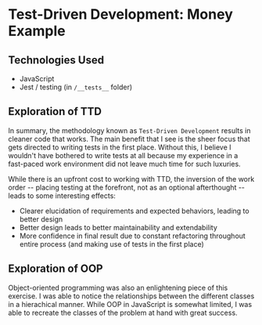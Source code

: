 # Test-Driven Development: Money Example

## Technologies Used

- JavaScript
- Jest / testing (in `/__tests__` folder)

## Exploration of TTD

In summary, the methodology known as `Test-Driven Development` results in cleaner code that works. The main benefit that I see is the sheer focus that gets directed to writing tests in the first place. Without this, I believe I wouldn't have bothered to write tests at all because my experience in a fast-paced work environment did not leave much time for such luxuries.

While there is an upfront cost to working with TTD, the inversion of the work order -- placing testing at the forefront, not as an optional afterthought -- leads to some interesting effects:

- Clearer elucidation of requirements and expected behaviors, leading to better design
- Better design leads to better maintainability and extendability
- More confidence in final result due to constant refactoring throughout entire process (and making use of tests in the first place)

## Exploration of OOP

Object-oriented programming was also an enlightening piece of this exercise. I was able to notice the relationships between the different classes in a hierachical manner. While OOP in JavaScript is somewhat limited, I was able to recreate the classes of the problem at hand with great success.
